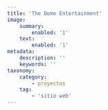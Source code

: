 ```yaml
---
title: 'The Dome Entertainment'
image:
    summary:
        enabled: '1'
    text:
        enabled: '1'
metadata:
    description: ''
    keywords: ''
taxonomy:
    category:
        - proyectos
    tag:
        - 'sitio web'
---
```


